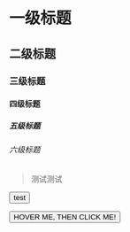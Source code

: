 # 一级标题

## 二级标题

### 三级标题

#### 四级标题

##### 五级标题

###### 六级标题

> 测试测试

<button>test</button>

<button class="glow-on-hover" type="button">HOVER ME, THEN CLICK ME!</button>

